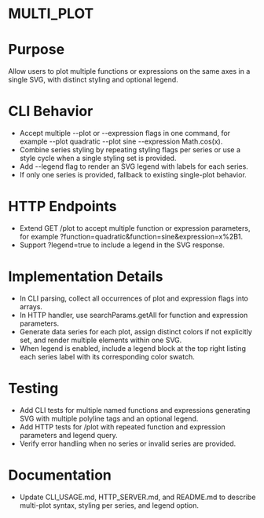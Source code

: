 # MULTI_PLOT

# Purpose
Allow users to plot multiple functions or expressions on the same axes in a single SVG, with distinct styling and optional legend.

# CLI Behavior
- Accept multiple --plot or --expression flags in one command, for example --plot quadratic --plot sine --expression Math.cos(x).
- Combine series styling by repeating styling flags per series or use a style cycle when a single styling set is provided.
- Add --legend flag to render an SVG legend with labels for each series.
- If only one series is provided, fallback to existing single-plot behavior.

# HTTP Endpoints
- Extend GET /plot to accept multiple function or expression parameters, for example ?function=quadratic&function=sine&expression=x%2B1.
- Support ?legend=true to include a legend in the SVG response.

# Implementation Details
- In CLI parsing, collect all occurrences of plot and expression flags into arrays.
- In HTTP handler, use searchParams.getAll for function and expression parameters.
- Generate data series for each plot, assign distinct colors if not explicitly set, and render multiple <polyline> elements within one SVG.
- When legend is enabled, include a legend block at the top right listing each series label with its corresponding color swatch.

# Testing
- Add CLI tests for multiple named functions and expressions generating SVG with multiple polyline tags and an optional legend.
- Add HTTP tests for /plot with repeated function and expression parameters and legend query.
- Verify error handling when no series or invalid series are provided.

# Documentation
- Update CLI_USAGE.md, HTTP_SERVER.md, and README.md to describe multi-plot syntax, styling per series, and legend option.